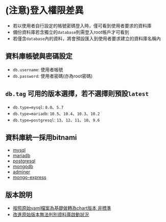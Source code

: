 # (注意)登入權限差異
* 若以使用者自行設定的帳號密碼登入時，僅可看到使用者要求的資料庫
* 備份資料庫若含獨立的`database`則需登入root帳戶才可看到
* 若僅含`database`內的資料，將會預設匯入到使用者要求建立的資料庫名稱內


## 資料庫帳號與密碼設定
* `db.username`: 使用者帳號
* `db.password`: 使用者密碼(亦為root密碼)

## `db.tag` 可用的版本選擇，若不選擇則預設`latest`
* `db.type=mysql`: `8.0`、`5.7`
* `db.type=mariadb`: `10.5`、`10.4`、`10.3`、`10.2`
* `db.type=postgresql`: `13`、`12`、`11`、`10`、`9.6`



## 資料庫統一採用bitnami
* [mysql](https://hub.docker.com/r/bitnami/mysql/)
* [mariadb](https://hub.docker.com/r/bitnami/mariadb)
* [postgresql](https://hub.docker.com/r/bitnami/postgresql)
* [mongodb](https://hub.docker.com/r/bitnami/mongodb)
* [adminer](https://hub.docker.com/_/adminer)
* [mongo-express](https://hub.docker.com/_/mongo-express)

## 版本說明
* [按照原始yaml檔案為基礎做轉為chart版本 非標準](0.1.0)
* [改進原始版本無法判別資料庫啟動狀況](0.1.1)